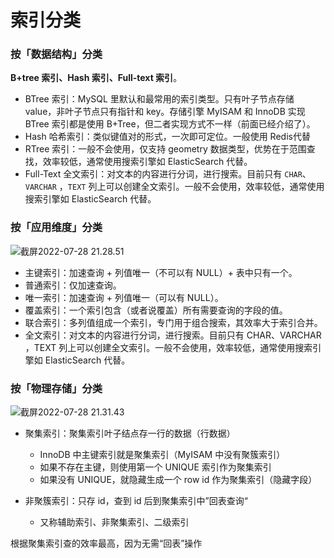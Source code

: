 # 索引分类

### 按「数据结构」分类

**B+tree 索引、Hash 索引、Full-text 索引**。

- BTree 索引：MySQL 里默认和最常用的索引类型。只有叶子节点存储 value，非叶子节点只有指针和 key。存储引擎 MyISAM 和 InnoDB 实现 BTree 索引都是使用 B+Tree，但二者实现方式不一样（前面已经介绍了）。
- Hash 哈希索引：类似键值对的形式，一次即可定位。一般使用 Redis代替
- RTree 索引：一般不会使用，仅支持 geometry 数据类型，优势在于范围查找，效率较低，通常使用搜索引擎如 ElasticSearch 代替。
- Full-Text 全文索引：对文本的内容进行分词，进行搜索。目前只有 `CHAR`、`VARCHAR` ，`TEXT` 列上可以创建全文索引。一般不会使用，效率较低，通常使用搜索引擎如 ElasticSearch 代替。

### 按「应用维度」分类

![截屏2022-07-28 21.28.51](https://xingqiu-tuchuang-1256524210.cos.ap-shanghai.myqcloud.com/3978/%E6%88%AA%E5%B1%8F2022-07-28%2021.28.51.png)

- 主键索引：加速查询 + 列值唯一（不可以有 NULL）+ 表中只有一个。
- 普通索引：仅加速查询。
- 唯一索引：加速查询 + 列值唯一（可以有 NULL）。
- 覆盖索引：一个索引包含（或者说覆盖）所有需要查询的字段的值。
- 联合索引：多列值组成一个索引，专门用于组合搜索，其效率大于索引合并。
- 全文索引：对文本的内容进行分词，进行搜索。目前只有 CHAR、VARCHAR ，TEXT 列上可以创建全文索引。一般不会使用，效率较低，通常使用搜索引擎如 ElasticSearch 代替。

### 按「物理存储」分类

![截屏2022-07-28 21.31.43](https://xingqiu-tuchuang-1256524210.cos.ap-shanghai.myqcloud.com/3978/%E6%88%AA%E5%B1%8F2022-07-28%2021.31.43.png)

- 聚集索引：聚集索引叶子结点存一行的数据（行数据）

  - InnoDB 中主键索引就是聚集索引（MyISAM 中没有聚簇索引）
  - 如果不存在主键，则使用第一个 UNIQUE 索引作为聚集索引
  - 如果没有 UNIQUE，就隐藏生成一个 row id 作为聚集索引（隐藏字段）

- 非聚簇索引：只存 id，查到 id 后到聚集索引中”回表查询“

  - 又称辅助索引、非聚集索引、二级索引

根据聚集索引查的效率最高，因为无需“回表”操作
